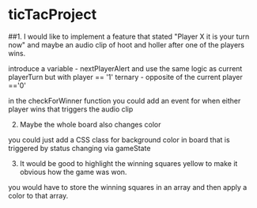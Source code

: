 # ticTacProject
##1. I would like to implement a feature that stated "Player X it is your turn now" and maybe an audio clip of hoot and holler after one of the players wins.

introduce a variable - nextPlayerAlert and use the same logic as current playerTurn but with player == '1' ternary - opposite of the current player =='0'

in the checkForWinner function you could add an event for when either player wins that triggers the audio clip

2. Maybe the whole board also changes color 

you could just add a CSS class for background color in board that is triggered by status changing via gameState

3. It would be good to highlight the winning squares yellow to make it obvious how the game was won. 

you would have to store the winning squares in an array and then apply a color to that array.
